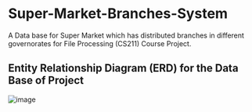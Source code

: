 # Super-Market-Branches-System
A Data base for Super Market which has distributed branches in different governorates for File Processing (CS211) Course Project.

## Entity Relationship Diagram (ERD) for the Data Base of Project
![image](https://drive.google.com/file/d/1jmMKvz0OTzL70VF-lGC0r2KA3Fd-XemQ/view?usp=sharing)

